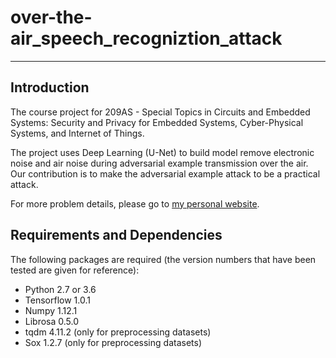 # over-the-air_speech_recogniztion_attack
--------------------------------------------------------------------------------

## Introduction
The course project for 209AS - Special Topics in Circuits and Embedded Systems: 
Security and Privacy for Embedded Systems, Cyber-Physical Systems, and Internet 
of Things.

The project uses Deep Learning (U-Net) to build model remove electronic noise 
and air noise during adversarial example transmission over the air. Our 
contribution is to make the adversarial example attack to be a practical attack.

For more problem details, please go to
[my personal website](https://weikunhan.github.io).

## Requirements and Dependencies
The following packages are required (the version numbers that have been tested 
are given for reference):

* Python 2.7 or 3.6
* Tensorflow 1.0.1
* Numpy 1.12.1
* Librosa 0.5.0
* tqdm 4.11.2 (only for preprocessing datasets)
* Sox 1.2.7 (only for preprocessing datasets)
